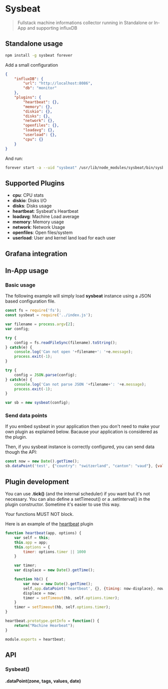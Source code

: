 # Sysbeat
> Fullstack machine informations collector running in Standalone or In-App and supporting influxDB

## Standalone usage

```bash
npm install -g sysbeat forever
```

Add a small configuration
```json
{
	"influxDB": {
		"url": "http://localhost:8086",
		"db": "monitor"
	},
	"plugins": {
		"heartbeat": {},
		"memory": {},
		"diskio": {},
		"disks": {},
		"network": {},
		"openfiles": {},
		"loadavg": {},
		"userload": {},
		"cpu": {}
	}
}
```

And run:
```bash
forever start -a --uid "sysbeat" /usr/lib/node_modules/sysbeat/bin/sysbeat.js /etc/sysbeat.json
```

## Supported Plugins

* **cpu**: CPU stats
* **diskio**: Disks I/O
* **disks**: Disks usage
* **heartbeat**: Sysbeat's Heartbeat
* **loadavg**: Machine Load average
* **memory**: Memory usage
* **network**: Network Usage
* **openfiles**: Open files/system
* **userload**: User and kernel land load for each user

## Grafana integration


## In-App usage

### Basic usage

The following example will simply load **sysbeat** instance using a JSON based configuration file.

```javascript
const fs = require('fs');
const sysbeat = require('../index.js');

var filename = process.argv[2];
var config;

try {
	config = fs.readFileSync(filename).toString();
} catch(e) {
	console.log('Can not open '+filename+': '+e.message);
	process.exit(-1);
}

try {
	config = JSON.parse(config);
} catch(e) {
	console.log('Can not parse JSON '+filename+': '+e.message);
	process.exit(-1);
}

var sb = new sysbeat(config);
```

### Send data points

If you embed sysbeat in your application then you don't need to make your own plugin as explained below. Bacause your application is considered as the plugin.

Then, if you sysbeat instance is correctly configured, you can send data though the API:

```javascript
const now = new Date().getTime();
sb.dataPoint('test', {"country": "switzerland", "canton": "vaud"}, {value: 1}, now);
```

## Plugin development

You can use **.tick()** (and the internal scheduler) if you want but it's not necessary. You can also define a setTimeout() or a .setInterval() in the plugin constructor. Sometime it's easier to use this way.

Your functions MUST NOT block.

Here is an example of the [heartbeat](./plugins/heartbeat.js) plugin

```javascript
function heartbeat(app, options) {
	var self = this;
	this.app = app;
	this.options = {
		timer: options.timer || 1000
	}

	var timer;
	var displace = new Date().getTime();

	function hb() {
		var now = new Date().getTime();
		self.app.dataPoint('heartbeat', {}, {timing: now-displace}, now);
		displace = now;
		timer = setTimeout(hb, self.options.timer);
	}
	timer = setTimeout(hb, self.options.timer);
}

heartbeat.prototype.getInfo = function() {
	return("Machine Hearbeat");
}

module.exports = heartbeat;
```

## API

### Sysbeat()
#### .dataPoint(zone, tags, values, date)

